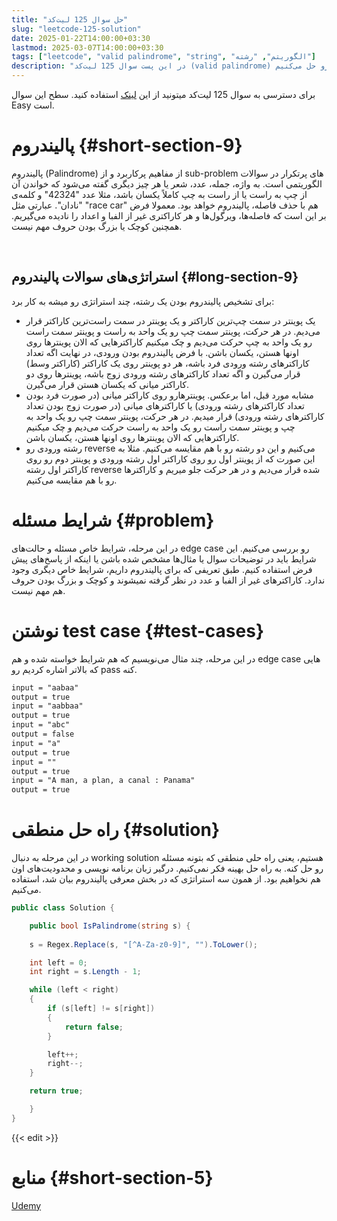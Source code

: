 ```yaml
---
title: "حل سوال 125 لیت‌کد"
slug: "leetcode-125-solution"
date: 2025-01-22T14:00:00+03:30
lastmod: 2025-03-07T14:00:00+03:30
tags: ["leetcode", "valid palindrome", "string", "الگوریتم", "رشته"]
description: "در این پست سوال 125 لیت‌کد (valid palindrome) رو حل می‌کنیم"
---
```

برای دسترسی به سوال 125 لیت‌کد میتونید از این [لینک](https://leetcode.com/problems/valid-palindrome/) استفاده کنید. سطح این سوال Easy است.

# پالیندروم {#short-section-9}

پالیندروم (Palindrome) از مفاهیم پرکاربرد و از sub-problem های پرتکرار در سوالات الگوریتمی است. به واژه، جمله، عدد، شعر یا هر چیز دیگری گفته می‌شود که خواندن آن از چپ به راست یا از راست به چپ کاملاً یکسان باشد، مثلا عدد "42324" و کلمه‌ی "نادان". عبارتی مثل "race car" هم با حذف فاصله، پالیندروم خواهد بود. معمولا فرض بر این است که فاصله‌ها، ویرگول‌ها و هر کاراکتری غیر از الفبا و اعداد را نادیده می‌گیریم. همچنین کوچک یا بزرگ بودن حروف مهم نیست.

 

## استراتژی‌های سوالات پالیندروم {#long-section-9}

برای تشخیص پالیندروم بودن یک رشته، چند استراتژی رو میشه به کار برد:

*   یک پوینتر در سمت چپ‌ترین کاراکتر و یک پوینتر در سمت راست‌ترین کاراکتر قرار می‌دیم. در هر حرکت، پوینتر سمت چپ رو یک واحد به راست و پوینتر سمت راست رو یک واحد به چپ حرکت می‌دیم و چک میکنیم کاراکترهایی که الان پوینترها روی اونها هستن، یکسان باشن. با فرض پالیندروم بودن ورودی، در نهایت اگه تعداد کاراکترهای رشته ورودی فرد باشه، هر دو پوینتر روی یک کاراکتر (کاراکتر وسط) قرار می‌گیرن و اگه تعداد کاراکترهای رشته ورودی زوج باشه، پوینترها روی دو کاراکتر میانی که یکسان هستن قرار می‌گیرن.
*   مشابه مورد قبل، اما برعکس. پوینترهارو روی کاراکتر میانی (در صورت فرد بودن تعداد کاراکترهای رشته ورودی) یا کاراکترهای میانی (در صورت زوج بودن تعداد کاراکترهای رشته ورودی) قرار میدیم. در هر حرکت، پوینتر سمت چپ رو یک واحد به چپ و پوینتر سمت راست رو یک واحد به راست حرکت می‌دیم و چک میکنیم کاراکترهایی که الان پوینترها روی اونها هستن، یکسان باشن.
*   رشته ورودی رو reverse می‌کنیم و این دو رشته رو با هم مقایسه می‌کنیم. مثلا به این صورت که از پوینتر اول رو روی کاراکتر اول رشته ورودی و پوینتر دوم رو روی کاراکتر اول رشته reverse شده قرار می‌دیم و در هر حرکت جلو میریم و کاراکترها رو با هم مقایسه می‌کنیم.

# شرایط مسئله {#problem}

در این مرحله، شرایط خاص مسئله و حالت‌های edge case رو بررسی می‌کنیم. این شرایط باید در توضیحات سوال یا مثال‌ها مشخص شده باشن یا اینکه از پاسخ‌های پیش فرض استفاده کنیم. طبق تعریفی که برای پالیندروم داریم، شرایط خاص دیگری وجود ندارد. کاراکترهای غیر از الفبا و عدد در نظر گرفته نمی‍شوند و کوچک و بزرگ بودن حروف هم مهم نیست.

# نوشتن test case {#test-cases}

در این مرحله، چند مثال می‌نویسیم که هم شرایط خواسته شده و هم edge case هایی که بالاتر اشاره کردیم رو pass کنه.

```txt
input = "aabaa"
output = true
input = "aabbaa"
output = true
input = "abc"
output = false
input = "a"
output = true
input = ""
output = true
input = "A man, a plan, a canal : Panama"
output = true
```

# راه حل منطقی {#solution}

در این مرحله به دنبال working solution هستیم، یعنی راه حلی منطقی که بتونه مسئله رو حل کنه. به راه حل بهینه فکر نمی‌کنیم. درگیر زبان برنامه نویسی و محدودیت‌های اون هم نخواهیم بود. از همون سه استراتژی که در بخش معرفی پالیندروم بیان شد، استفاده می‌کنیم.

```csharp
public class Solution {

    public bool IsPalindrome(string s) {
    
    s = Regex.Replace(s, "[^A-Za-z0-9]", "").ToLower();

    int left = 0;
    int right = s.Length - 1;

    while (left < right)
    {
        if (s[left] != s[right])
        {
            return false;
        }

        left++;
        right--;
    }

    return true;

    }
}
```

{{< edit >}}

# منابع {#short-section-5}
[Udemy](https://www.udemy.com/course/master-the-coding-interview-big-tech-faang-interviews/)